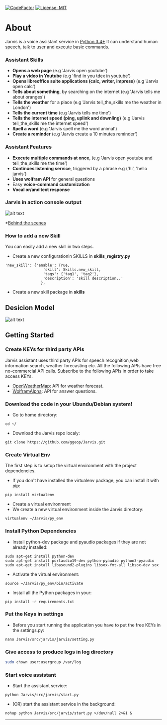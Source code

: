 [![CodeFactor](https://www.codefactor.io/repository/github/ggeop/jarvis-voice-assistant/badge)](https://www.codefactor.io/repository/github/ggeop/jarvis-voice-assistant)
[![License: MIT](https://img.shields.io/badge/License-MIT-yellow.svg)](https://opensource.org/licenses/MIT)
# About
Jarvis is a voice assistant service in [Python 3.4+](https://www.python.org/downloads/release/python-360/)
It can understand human speech, talk to user and execute basic commands.

### Assistant Skills
* **Opens a web page** (e.g 'Jarvis open youtube')
* **Play a video in Youtube** (e.g 'find in you tdex in youtube')
* **Opens libreoffice suite applications (calc, writer, impress)** (e.g 'Jarvis open calc')
* **Tells about something**, by searching on the internet (e.g 'Jarvis tells me about oranges')
* **Tells the weather** for a place (e.g 'Jarvis tell_the_skills me the weather in London')
* **Tells the current time** (e.g 'Jarvis tells me time')
* **Tells the internet speed (ping, uplink and downling)** (e.g 'Jarvis tell_the_skills me the internet speed')
* **Spell a word** (e.g 'Jarvis spell me the word animal')
* **Create a reminder** (e.g 'Jarvis create a 10 minutes reminder')

### Assistant Features
* **Execute multiple commands at once**, (e.g 'Jarvis open youtube and tell_the_skills me the time')
* **Continues listening service**, triggered by a phrase e.g ('hi', 'hello jarvis')
* **Uses wolfram API** for general questions
* Easy **voice-command customization**
* **Vocal or/and text response**

### Jarvis in action console output
![alt text](https://github.com/ggeop/Jarvis/blob/master/imgs/Jarvis_printscreen.PNG)

*[Behind the scenes](https://github.com/ggeop/Jarvis/blob/master/imgs/jarvis_log.PNG)

### How to add a new Skill
You can easily add a new skill in two steps.
* Create a new configurationin SKILLS in **skills_registry.py**
```{python}
'new_skill': {'enable': True,
                 'skill': Skills.new_skill,
                 'tags': {'tag1', 'tag2'},
                 'description': 'skill description..'
                },                
```
* Create a new skill package in **skills**


## Desicion Model
![alt text](https://github.com/ggeop/Jarvis/blob/master/imgs/desicion_model.png)

## Getting Started
### Create KEYs for third party APIs
Jarvis assistant uses third party APIs for speech recognition,web information search, weather forecasting etc.
All the following APIs have free no-commercial API calls. Subscribe to the following APIs in order to take access KEYs.
* [OpenWeatherMap](https://openweathermap.org/appid): API for weather forecast.
* [WolframAlpha](https://developer.wolframalpha.com/portal/myapps/): API for answer questions.

### Download the code in your Ubundu/Debian system!
* Go to home directory:

```
cd ~/
```
* Download the Jarvis repo localy:

```
git clone https://github.com/ggeop/Jarvis.git
```

### Create Virtual Env
The first step is to setup the virtual environment with the project dependencies.
* If you don't have installed the virtualenv package, you can install it with pip:
```
pip install virtualenv
```
* Create a virtual environment
* We create a new virtual environment inside the Jarvis directory:
```
virtualenv ~/Jarvis/py_env
```

### Install Python Dependencies
* Install python-dev package and pyaudio packages if they are not already installed:
```
sudo apt-get install python-dev
sudo apt-get install portaudio19-dev python-pyaudio python3-pyaudio
sudo apt-get install libasound2-plugins libsox-fmt-all libsox-dev sox
```
* Activate the virtual environment:
```
source ~/Jarvis/py_env/bin/activate
```
* Install all the Python packages in your:
```
pip install -r requirements.txt
```

### Put the Keys in settings
* Before you start running the application you have to put the free KEYs in the settings.py:
```
nano Jarvis/src/jarvis/jarvis/setting.py
```

### Give access to produce logs in log directory
```bash
sudo chown user:usergroup /var/log
```

### Start voice assistant
* Start the assistant service:
```
python Jarvis/src/jarvis/start.py
```

* (OR) start the assistant service in the background:
```
nohup python Jarvis/src/jarvis/start.py >/dev/null 2>&1 &
```

---
